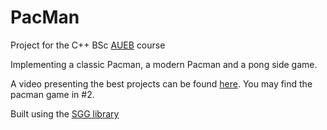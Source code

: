 # PacMan

Project for the C++ BSc [AUEB](https://www.aueb.gr) course

Implementing a classic Pacman, a modern Pacman and a pong side game.

A video presenting the best projects can be found [here](https://www.youtube.com/watch?v=wzr07HSXRNk). You may find the pacman game in #2.

Built using the [SGG library](https://github.com/cgaueb/sgg)

